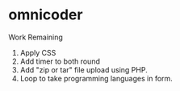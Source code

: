# omnicoder

Work Remaining
  1. Apply CSS
  2. Add timer to both round
  3. Add "zip or tar" file upload using PHP.
  4. Loop to take programming languages in form.
